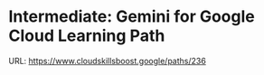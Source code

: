 # Intermediate: Gemini for Google Cloud Learning Path
URL: https://www.cloudskillsboost.google/paths/236
